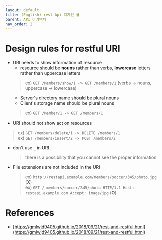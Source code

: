 ```yaml
---
layout: default
title: (English) rest-Api 디자인 룰
parent: API 아키텍처
nav_order: 2
---
```


# Design rules for restful URI
* URI needs to show information of resource
  * resource should be **nouns** rather than verbs, **lowercase** letters rather than uppercase letters
  > ex) `GET /Members/show/1 -> GET /members/1`   (verbs -> nouns, uppercase -> lowercase)
  * Server's directory name should be plural nouns
  * Client's storage name should be plural nouns
  > ex) `GET /Member/1 -> GET /members/1`
* URI should not show act on resources
> ex) `GET /members/delete/1 -> DELETE /members/1`     
> ex) `GET /members/insert/2 -> POST /members/2`    

* don't use `_` in URI
  > there is a possibility that you cannot see the proper information
* File extensions are not included in the URI
  > ex) `http://restapi.example.com/members/soccer/345/photo.jpg` (**X**)     
  > ex) `GET / members/soccer/345/photo HTTP/1.1 Host: restapi.example.com Accept: image/jpg` (**O**)     


# References
* [https://gmlwjd9405.github.io/2018/09/21/rest-and-restful.html](https://gmlwjd9405.github.io/2018/09/21/rest-and-restful.html)